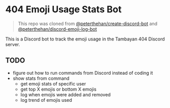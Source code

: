 # 404 Emoji Usage Stats Bot

> This repo was cloned from [@peterthehan/create-discord-bot](https://github.com/peterthehan/create-discord-bot) and [@peterthehan/discord-emoji-log-bot](https://github.com/peterthehan/discord-emoji-log-bot)

This is a Discord bot to track the emoji usage in the Tambayan 404 Discord server.

## TODO
- figure out how to run commands from Discord instead of coding it
- show stats from command
  - get emoji stats of specific user
  - get top X emojis or bottom X emojis
  - log when emojis were added and removed
  - log trend of emojis used